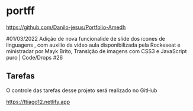 # portff
https://github.com/Danilo-jesus/Portfolio-Amedh

#01/03/2022
Adição de nova funcionalide de slide dos icones de linguagens , com auxilio da video aula disponibilizada pela Rockeseat e ministradar por Mayk Brito, Transição de imagens com CSS3 e JavaScript puro | Code/Drops #26

## Tarefas
O controle das tarefas desse projeto será realizado no GitHub


https://ttiago12.netlify.app
